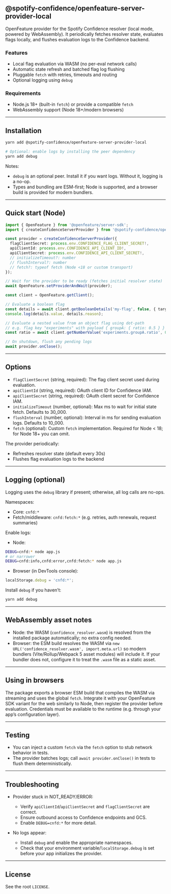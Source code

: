 ## @spotify-confidence/openfeature-server-provider-local

OpenFeature provider for the Spotify Confidence resolver (local mode, powered by WebAssembly). It periodically fetches resolver state, evaluates flags locally, and flushes evaluation logs to the Confidence backend.

### Features
- Local flag evaluation via WASM (no per-eval network calls)
- Automatic state refresh and batched flag log flushing
- Pluggable `fetch` with retries, timeouts and routing
- Optional logging using `debug`

### Requirements
- Node.js 18+ (built-in `fetch`) or provide a compatible `fetch`
- WebAssembly support (Node 18+/modern browsers)

---

## Installation

```bash
yarn add @spotify-confidence/openfeature-server-provider-local

# Optional: enable logs by installing the peer dependency
yarn add debug
```

Notes:
- `debug` is an optional peer. Install it if you want logs. Without it, logging is a no-op.
- Types and bundling are ESM-first; Node is supported, and a browser build is provided for modern bundlers.

---

## Quick start (Node)

```ts
import { OpenFeature } from '@openfeature/server-sdk';
import { createConfidenceServerProvider } from '@spotify-confidence/openfeature-server-provider-local';

const provider = createConfidenceServerProvider({
  flagClientSecret: process.env.CONFIDENCE_FLAG_CLIENT_SECRET!,
  apiClientId: process.env.CONFIDENCE_API_CLIENT_ID!,
  apiClientSecret: process.env.CONFIDENCE_API_CLIENT_SECRET!,
  // initializeTimeout?: number
  // flushInterval?: number
  // fetch?: typeof fetch (Node <18 or custom transport)
});

// Wait for the provider to be ready (fetches initial resolver state)
await OpenFeature.setProviderAndWait(provider);

const client = OpenFeature.getClient();

// Evaluate a boolean flag
const details = await client.getBooleanDetails('my-flag', false, { targetingKey: 'user-123' });
console.log(details.value, details.reason);

// Evaluate a nested value from an object flag using dot-path
// e.g. flag key "experiments" with payload { groupA: { ratio: 0.5 } }
const ratio = await client.getNumberValue('experiments.groupA.ratio', 0, { targetingKey: 'user-123' });

// On shutdown, flush any pending logs
await provider.onClose();
```

---

## Options

- `flagClientSecret` (string, required): The flag client secret used during evaluation.
- `apiClientId` (string, required): OAuth client ID for Confidence IAM.
- `apiClientSecret` (string, required): OAuth client secret for Confidence IAM.
- `initializeTimeout` (number, optional): Max ms to wait for initial state fetch. Defaults to 30_000.
- `flushInterval` (number, optional): Interval in ms for sending evaluation logs. Defaults to 10_000.
- `fetch` (optional): Custom `fetch` implementation. Required for Node < 18; for Node 18+ you can omit.

The provider periodically:
- Refreshes resolver state (default every 30s)
- Flushes flag evaluation logs to the backend

---

## Logging (optional)

Logging uses the `debug` library if present; otherwise, all log calls are no-ops.

Namespaces:
- Core: `cnfd:*`
- Fetch/middleware: `cnfd:fetch:*` (e.g. retries, auth renewals, request summaries)

Enable logs:

- Node:
```bash
DEBUG=cnfd:* node app.js
# or narrower
DEBUG=cnfd:info,cnfd:error,cnfd:fetch:* node app.js
```

- Browser (in DevTools console):
```js
localStorage.debug = 'cnfd:*';
```

Install `debug` if you haven’t:

```bash
yarn add debug
```

---

## WebAssembly asset notes

- Node: the WASM (`confidence_resolver.wasm`) is resolved from the installed package automatically; no extra config needed.
- Browser: the ESM build resolves the WASM via `new URL('confidence_resolver.wasm', import.meta.url)` so modern bundlers (Vite/Rollup/Webpack 5 asset modules) will include it. If your bundler does not, configure it to treat the `.wasm` file as a static asset.

---

## Using in browsers

The package exports a browser ESM build that compiles the WASM via streaming and uses the global `fetch`. Integrate it with your OpenFeature SDK variant for the web similarly to Node, then register the provider before evaluation. Credentials must be available to the runtime (e.g. through your app’s configuration layer).

---

## Testing

- You can inject a custom `fetch` via the `fetch` option to stub network behavior in tests.
- The provider batches logs; call `await provider.onClose()` in tests to flush them deterministically.

---

## Troubleshooting

- Provider stuck in NOT_READY/ERROR:
  - Verify `apiClientId`/`apiClientSecret` and `flagClientSecret` are correct.
  - Ensure outbound access to Confidence endpoints and GCS.
  - Enable `DEBUG=cnfd:*` for more detail.

- No logs appear:
  - Install `debug` and enable the appropriate namespaces.
  - Check that your environment variable/`localStorage.debug` is set before your app initializes the provider.

---

## License

See the root `LICENSE`.
